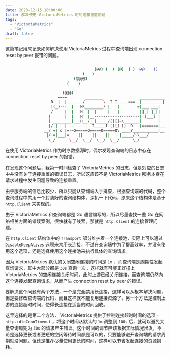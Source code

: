 ```yaml
---
date: 2023-12-15 10:00:00
title: 解决使用 VictoriaMetrics 时的连接重置问题
tags:
  - "VictoriaMetrics"
  - "Go"
draft: false
---
```


这篇笔记用来记录如何解决使用 VictoriaMetrics 过程中查询端出现 connection reset by peer 报错的问题。

<!--more-->

```bash

                                       (@@) (  ) (@)  ( )  @@    ()    @     O     @     O      @
                                  (   )
                              (@@@@)
                           (    )

                         (@@@)
                       ====        ________                ___________
                   _D _|  |_______/        \__I_I_____===__|_________|
                    |(_)---  |   H\________/ |   |        =|___ ___|      _________________
                    /     |  |   H  |  |     |   |         ||_| |_||     _|                \_____A
                   |      |  |   H  |__--------------------| [___] |   =|                        |
                   | ________|___H__/__|_____/[][]~\_______|       |   -|                        |
                   |/ |   |-----------I_____I [][] []  D   |=======|____|________________________|_
                 __/ =| o |=-~O=====O=====O=====O\ ____Y___________|__|__________________________|_
                  |/-=|___|=    ||    ||    ||    |_____/~\___/          |_D__D__D_|  |_D__D__D_|
                   \_/      \__/  \__/  \__/  \__/      \_/               \_/   \_/    \_/   \_/

```

在使用 VictoriaMetrics 作为时序数据源时，偶尔发现查询端的日志中存在 connection reset by peer 的报错。

在发现这个问题后，我第一时间检查了 VictoriaMetrics 的日志，但是对应的日志中并没有关于连接重置的错误日志，所以这应该不是 VictoriaMetrics 服务本身在请求过程中发生问题导致的连接重置。

由于服务端的信息比较少，所以只能从查询端入手排查，根据查询端的代码，整个查询过程中共用一个封装好的查询结构体，深扒一下代码，原来这个结构体是基于 `http.Client` 来实现的。

由于 VictoriaMetrics 和查询端都是 Go 语言编写的，所以尽量查找一些 Go 在网络相关方面的错误案例，很快就有了线索，那就是 `http.Client` 的连接管理问题。

在 `http.Client` 结构体中的 `Transport` 部分维护着一个连接池，实际上可以通过 `DisableKeepAlives` 选项来禁用长连接，不过在查询端中为了提高效率，并没有使用这个选项，还是选择使用这个连接池来执行具体的查询请求。

因为 VictoriaMetrics 默认的关闭空闲连接的时间是 `1m` ，而查询端是周期性发起查询请求，其中大部分都是 `30s` 查询一次，这样就有可能正好撞上 VictoriaMetrics 的空闲连接关闭时间，此时上游已经关闭连接，而查询端仍然向这个连接发起查询请求，从而产生 connection reset by peer 的错误。

要解决这个问题有两个方法，一个是完全禁用长连接，这样可以从根本解决问题，但是要修改查询端的代码，而且这样就不能复用连接资源了，另一个方法是控制上游的连接超时时间，使得长连接在适当的时间回收。

这里选择的是第二个方法， VictoriaMetrics 提供了控制连接超时时间的选项 `-http.idleConnTimeout` ，将这个时间从默认的 `1m` 调整到 `100s` 后，就可以避免大量查询周期为 `30s` 的请求产生错误。这个时间的调节应该根据实际情况出发，不论是选择更长或者更短的空闲等待时间都是可以的，只要能够避开查询端的请求周期就没问题。但还是推荐尽量使用更长的时间，这样可以节省发起连接的资源损耗。
